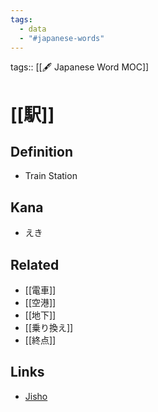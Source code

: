 ```yaml
---
tags:
  - data
  - "#japanese-words"
---
```

tags:: [[🖋️ Japanese Word MOC]]

# [[駅]]


## Definition
- Train Station

## Kana
- えき

## Related
- [[電車]]
- [[空港]]
- [[地下]]
- [[乗り換え]]
- [[終点]]

## Links
- [Jisho](https://jisho.org/word/%E9%A7%85)
